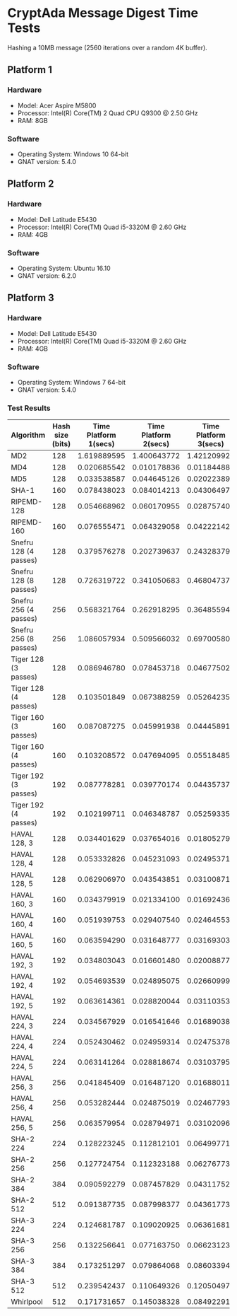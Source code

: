 # CryptAda Message Digest Time Tests

Hashing a 10MB message (2560 iterations over a random 4K buffer).

## Platform 1

### Hardware
* Model: Acer Aspire M5800
* Processor: Intel(R) Core(TM) 2 Quad CPU Q9300 @ 2.50 GHz
* RAM: 8GB
### Software
* Operating System: Windows 10 64-bit
* GNAT version: 5.4.0

## Platform 2

### Hardware
* Model: Dell Latitude E5430
* Processor: Intel(R) Core(TM) Quad i5-3320M @ 2.60 GHz
* RAM: 4GB
### Software
* Operating System: Ubuntu 16.10
* GNAT version: 6.2.0

## Platform 3

### Hardware
* Model: Dell Latitude E5430
* Processor: Intel(R) Core(TM) Quad i5-3320M @ 2.60 GHz
* RAM: 4GB
### Software
* Operating System: Windows 7 64-bit
* GNAT version: 5.4.0

### Test Results
Algorithm|Hash size (bits)|Time Platform 1(secs)|Time Platform 2(secs)|Time Platform 3(secs)
---------|----------------|---------------------|---------------------|---------------------
MD2|128|1.619889595|1.400643772|1.421209925
MD4|128|0.020685542|0.010178836|0.011844885
MD5|128|0.033538587|0.044645126|0.020223898
SHA-1|160|0.078438023|0.084014213|0.043064979
RIPEMD-128|128|0.054668962|0.060170955|0.028757400
RIPEMD-160|160|0.076555471|0.064329058|0.042221429
Snefru 128 (4 passes)|128|0.379576278|0.202739637|0.243283790
Snefru 128 (8 passes)|128|0.726319722|0.341050683|0.468047378
Snefru 256 (4 passes)|256|0.568321764|0.262918295|0.364855948
Snefru 256 (8 passes)|256|1.086057934|0.509566032|0.697005808
Tiger 128 (3 passes)|128|0.086946780|0.078453718|0.046775026
Tiger 128 (4 passes)|128|0.103501849|0.067388259|0.052642351
Tiger 160 (3 passes)|160|0.087087275|0.045991938|0.044458915
Tiger 160 (4 passes)|160|0.103208572|0.047694095|0.055184858
Tiger 192 (3 passes)|192|0.087778281|0.039770174|0.044357371
Tiger 192 (4 passes)|192|0.102199711|0.046348787|0.052593358
HAVAL 128, 3|128|0.034401629|0.037654016|0.018052791
HAVAL 128, 4|128|0.053332826|0.045231093|0.024953714
HAVAL 128, 5|128|0.062906970|0.043543851|0.031008713
HAVAL 160, 3|160|0.034379919|0.021334100|0.016924368
HAVAL 160, 4|160|0.051939753|0.029407540|0.024645531
HAVAL 160, 5|160|0.063594290|0.031648777|0.031693038
HAVAL 192, 3|192|0.034803043|0.016601480|0.020088773
HAVAL 192, 4|192|0.054693539|0.024895075|0.026609998
HAVAL 192, 5|192|0.063614361|0.028820044|0.031103539
HAVAL 224, 3|224|0.034567929|0.016541646|0.016890389
HAVAL 224, 4|224|0.052430462|0.024959314|0.024753789
HAVAL 224, 5|224|0.063141264|0.028818674|0.031037951
HAVAL 256, 3|256|0.041845409|0.016487120|0.016880116
HAVAL 256, 4|256|0.053282444|0.024875019|0.024677930
HAVAL 256, 5|256|0.063579954|0.028794971|0.031020962
SHA-2 224|224|0.128223245|0.112812101|0.064997712
SHA-2 256|256|0.127724754|0.112323188|0.062767734
SHA-2 384|384|0.090592279|0.087457829|0.043117529
SHA-2 512|512|0.091387735|0.087998377|0.043617734
SHA-3 224|224|0.124681787|0.109020925|0.063616817
SHA-3 256|256|0.132256641|0.077163750|0.066231234
SHA-3 384|384|0.173251297|0.079864068|0.086033949
SHA-3 512|512|0.239542437|0.110649326|0.120504977
Whirlpool|512|0.171731657|0.145038328|0.084922911
